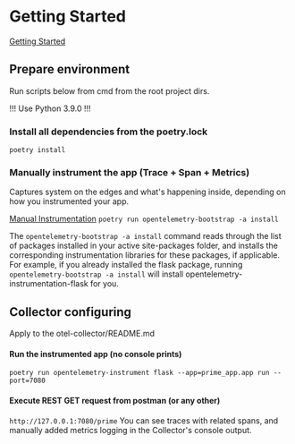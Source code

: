 # Getting Started
[Getting Started](https://opentelemetry.io/docs/instrumentation/python/getting-started/)

## Prepare environment
Run scripts below from cmd from the root project dirs.

!!! Use Python 3.9.0 !!!

### Install all dependencies from the poetry.lock
`poetry install`

### Manually instrument the app (Trace + Span + Metrics)
Captures system on the edges and what's happening inside, depending on how you instrumented your app.

[Manual Instrumentation](https://opentelemetry.io/docs/instrumentation/python/manual/)
`poetry run opentelemetry-bootstrap -a install`

The `opentelemetry-bootstrap -a install` command reads through the list of packages installed in your active site-packages folder, 
and installs the corresponding instrumentation libraries for these packages, if applicable. For example, if you already installed 
the flask package, running `opentelemetry-bootstrap -a install` will install opentelemetry-instrumentation-flask for you.

## Collector configuring
Apply to the otel-collector/README.md

#### Run the instrumented app (no console prints)
`poetry run opentelemetry-instrument flask --app=prime_app.app run --port=7080`

#### Execute REST GET request from postman (or any other)
`http://127.0.0.1:7080/prime`
You can see traces with related spans, and manually added metrics logging in the Collector's console output.